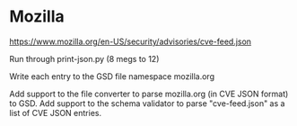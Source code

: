 # Mozilla

https://www.mozilla.org/en-US/security/advisories/cve-feed.json

Run through print-json.py (8 megs to 12)

Write each entry to the GSD file namespace mozilla.org

Add support to the file converter to parse mozilla.org (in CVE JSON format) to GSD.
Add support to the schema validator to parse "cve-feed.json" as a list of CVE JSON entries.
